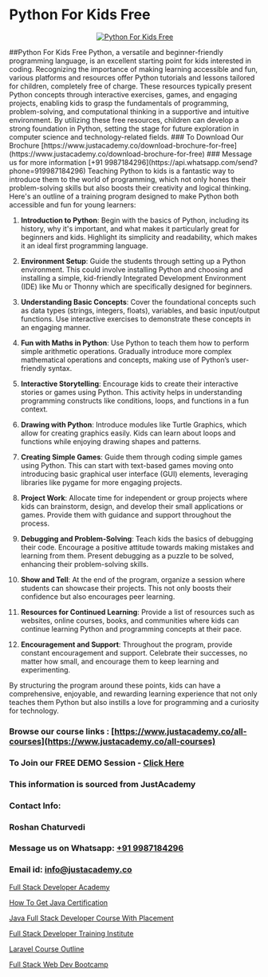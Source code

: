 # Python For Kids Free

<p align="center">
  <a href="https://justacademy.co/course-detail/python-training">
    <img src="https://justacademy.co/storage2/course_image/1709713400_course_image.webp" alt="Python For Kids Free">
  </a>
</p>
##Python For Kids Free
Python, a versatile and beginner-friendly programming language, is an excellent starting point for kids interested in coding. Recognizing the importance of making learning accessible and fun, various platforms and resources offer Python tutorials and lessons tailored for children, completely free of charge. These resources typically present Python concepts through interactive exercises, games, and engaging projects, enabling kids to grasp the fundamentals of programming, problem-solving, and computational thinking in a supportive and intuitive environment. By utilizing these free resources, children can develop a strong foundation in Python, setting the stage for future exploration in computer science and technology-related fields.
### To Download Our Brochure [https://www.justacademy.co/download-brochure-for-free](https://www.justacademy.co/download-brochure-for-free)
### Message us for more information [+91 9987184296](https://api.whatsapp.com/send?phone=919987184296)
Teaching Python to kids is a fantastic way to introduce them to the world of programming, which not only hones their problem-solving skills but also boosts their creativity and logical thinking. Here's an outline of a training program designed to make Python both accessible and fun for young learners:

1) **Introduction to Python**: Begin with the basics of Python, including its history, why it's important, and what makes it particularly great for beginners and kids. Highlight its simplicity and readability, which makes it an ideal first programming language.

2) **Environment Setup**: Guide the students through setting up a Python environment. This could involve installing Python and choosing and installing a simple, kid-friendly Integrated Development Environment (IDE) like Mu or Thonny which are specifically designed for beginners.

3) **Understanding Basic Concepts**: Cover the foundational concepts such as data types (strings, integers, floats), variables, and basic input/output functions. Use interactive exercises to demonstrate these concepts in an engaging manner.

4) **Fun with Maths in Python**: Use Python to teach them how to perform simple arithmetic operations. Gradually introduce more complex mathematical operations and concepts, making use of Python’s user-friendly syntax.

5) **Interactive Storytelling**: Encourage kids to create their interactive stories or games using Python. This activity helps in understanding programming constructs like conditions, loops, and functions in a fun context.

6) **Drawing with Python**: Introduce modules like Turtle Graphics, which allow for creating graphics easily. Kids can learn about loops and functions while enjoying drawing shapes and patterns.

7) **Creating Simple Games**: Guide them through coding simple games using Python. This can start with text-based games moving onto introducing basic graphical user interface (GUI) elements, leveraging libraries like pygame for more engaging projects.

8) **Project Work**: Allocate time for independent or group projects where kids can brainstorm, design, and develop their small applications or games. Provide them with guidance and support throughout the process.

9) **Debugging and Problem-Solving**: Teach kids the basics of debugging their code. Encourage a positive attitude towards making mistakes and learning from them. Present debugging as a puzzle to be solved, enhancing their problem-solving skills.

10) **Show and Tell**: At the end of the program, organize a session where students can showcase their projects. This not only boosts their confidence but also encourages peer learning.

11) **Resources for Continued Learning**: Provide a list of resources such as websites, online courses, books, and communities where kids can continue learning Python and programming concepts at their pace.

12) **Encouragement and Support**: Throughout the program, provide constant encouragement and support. Celebrate their successes, no matter how small, and encourage them to keep learning and experimenting.

By structuring the program around these points, kids can have a comprehensive, enjoyable, and rewarding learning experience that not only teaches them Python but also instills a love for programming and a curiosity for technology.

### Browse our course links : [https://www.justacademy.co/all-courses](https://www.justacademy.co/all-courses) 
### To Join our FREE DEMO Session - [Click Here](https://www.justacademy.co/register-for-course-demo)


### This information is sourced from JustAcademy
### Contact Info:
### Roshan Chaturvedi
### Message us on Whatsapp: [+91 9987184296](https://api.whatsapp.com/send?phone=919987184296)
### Email id: [info@justacademy.co](mailto:info@justacademy.co)
                
[Full Stack Developer Academy](https://www.linkedin.com/pulse/full-stack-developer-academy-justacademy-mumbai-ggrnf/)

[How To Get Java Certification](https://www.linkedin.com/pulse/how-get-java-certification-justacademy-beangaluru-jwzxc/)

[Java Full Stack Developer Course With Placement](https://medium.com/@prempja40/java-full-stack-developer-course-with-placement-50ca4f7e6186)

[Full Stack Developer Training Institute](https://medium.com/@justacademytraining/full-stack-developer-training-institute-e82ade4dd5a1)

[Laravel Course Outline](https://justacademyin.github.io/justacademy/laravel-course-outline)

[Full Stack Web Dev Bootcamp](https://justacademyin.github.io/Articles/Full-Stack-Web-Dev-Bootcamp)

